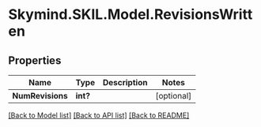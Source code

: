 # Skymind.SKIL.Model.RevisionsWritten
## Properties

Name | Type | Description | Notes
------------ | ------------- | ------------- | -------------
**NumRevisions** | **int?** |  | [optional] 

[[Back to Model list]](../README.md#documentation-for-models) [[Back to API list]](../README.md#documentation-for-api-endpoints) [[Back to README]](../README.md)

